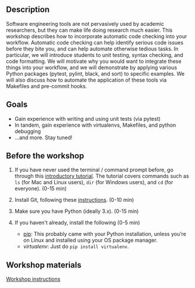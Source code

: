 ## Description

Software engineering tools are not pervasively used by academic researchers, but they can make life doing research much easier. This workshop describes how to incorporate automatic code checking into your workflow.  Automatic code checking can help identify serious code issues before they bite you, and can help automate otherwise tedious tasks. In particular, we will introduce students to unit testing, syntax checking, and code formatting. We will motivate why you would want to integrate these things into your workflow, and we will demonstrate by applying various Python packages (pytest, pylint, black, and sort) to specific examples. We will also discuss how to automate the application of these tools via Makefiles and pre-commit hooks. 

## Goals

* Gain experience with writing and using unit tests (via pytest)
* In tandem, gain experience with virtualenvs, Makefiles, and python debugging  
* ...and more.  Stay tuned! 


## Before the workshop

1. If you have never used the terminal / command prompt before, go through this [introductory tutorial](https://tutorial.djangogirls.org/en/intro_to_command_line/). The tutorial covers commands such as `ls` (for Mac and Linux users), `dir` (for Windows users), and `cd` (for everyone). (0-15 min)
2. Install Git, following these [instructions](https://karink520.github.io/git-and-github-intro/install_git.html). (0-10 min)
3. Make sure you have Python (ideally 3.x).  (0-15 min)
4. If you haven't already, install the following (0-5 min)

    * [pip](https://pip.pypa.io/en/stable/installing/): This probably came with your Python installation, unless you’re on Linux and installed using your OS package manager.
    * _virtualenv_:  Just do `pip install virtualenv`.  

## Workshop materials
[Workshop instructions](workshop_instructions.md)
